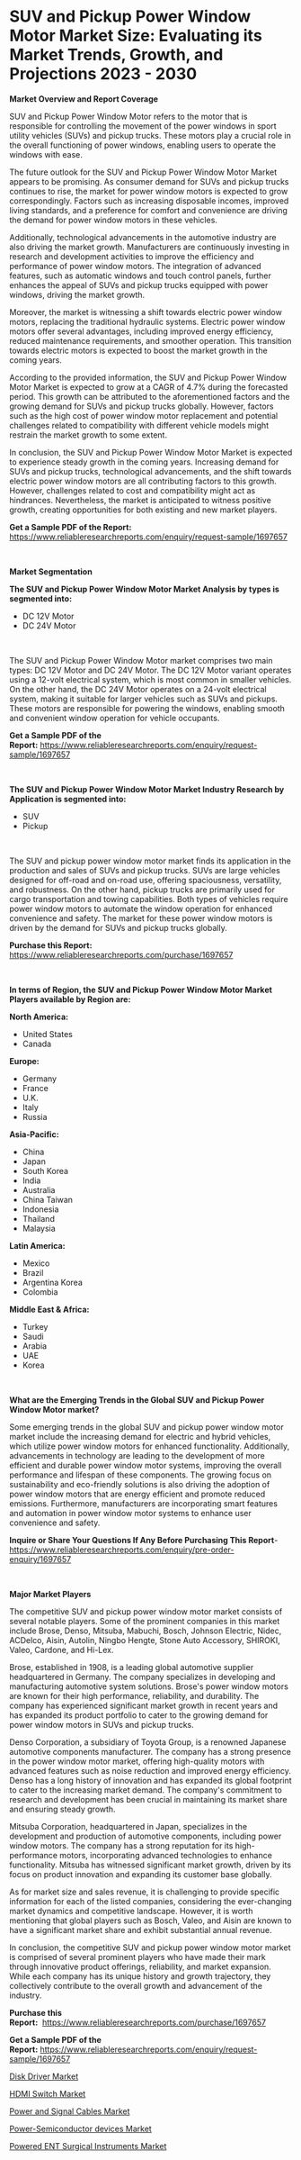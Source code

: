 <p><h1>SUV and Pickup Power Window Motor Market Size: Evaluating its Market Trends, Growth, and Projections 2023 - 2030</h1></p><p><strong>Market Overview and Report Coverage</strong></p>
<p><p>SUV and Pickup Power Window Motor refers to the motor that is responsible for controlling the movement of the power windows in sport utility vehicles (SUVs) and pickup trucks. These motors play a crucial role in the overall functioning of power windows, enabling users to operate the windows with ease.</p><p>The future outlook for the SUV and Pickup Power Window Motor Market appears to be promising. As consumer demand for SUVs and pickup trucks continues to rise, the market for power window motors is expected to grow correspondingly. Factors such as increasing disposable incomes, improved living standards, and a preference for comfort and convenience are driving the demand for power window motors in these vehicles.</p><p>Additionally, technological advancements in the automotive industry are also driving the market growth. Manufacturers are continuously investing in research and development activities to improve the efficiency and performance of power window motors. The integration of advanced features, such as automatic windows and touch control panels, further enhances the appeal of SUVs and pickup trucks equipped with power windows, driving the market growth.</p><p>Moreover, the market is witnessing a shift towards electric power window motors, replacing the traditional hydraulic systems. Electric power window motors offer several advantages, including improved energy efficiency, reduced maintenance requirements, and smoother operation. This transition towards electric motors is expected to boost the market growth in the coming years.</p><p>According to the provided information, the SUV and Pickup Power Window Motor Market is expected to grow at a CAGR of 4.7% during the forecasted period. This growth can be attributed to the aforementioned factors and the growing demand for SUVs and pickup trucks globally. However, factors such as the high cost of power window motor replacement and potential challenges related to compatibility with different vehicle models might restrain the market growth to some extent.</p><p>In conclusion, the SUV and Pickup Power Window Motor Market is expected to experience steady growth in the coming years. Increasing demand for SUVs and pickup trucks, technological advancements, and the shift towards electric power window motors are all contributing factors to this growth. However, challenges related to cost and compatibility might act as hindrances. Nevertheless, the market is anticipated to witness positive growth, creating opportunities for both existing and new market players.</p></p>
<p><strong>Get a Sample PDF of the Report:</strong> <a href="https://www.reliableresearchreports.com/enquiry/request-sample/1697657">https://www.reliableresearchreports.com/enquiry/request-sample/1697657</a></p>
<p>&nbsp;</p>
<p><strong>Market Segmentation</strong></p>
<p><strong>The SUV and Pickup Power Window Motor Market Analysis by types is segmented into:</strong></p>
<p><ul><li>DC 12V Motor</li><li>DC 24V Motor</li></ul></p>
<p>&nbsp;</p>
<p><p>The SUV and Pickup Power Window Motor market comprises two main types: DC 12V Motor and DC 24V Motor. The DC 12V Motor variant operates using a 12-volt electrical system, which is most common in smaller vehicles. On the other hand, the DC 24V Motor operates on a 24-volt electrical system, making it suitable for larger vehicles such as SUVs and pickups. These motors are responsible for powering the windows, enabling smooth and convenient window operation for vehicle occupants.</p></p>
<p><strong>Get a Sample PDF of the Report:</strong>&nbsp;<a href="https://www.reliableresearchreports.com/enquiry/request-sample/1697657">https://www.reliableresearchreports.com/enquiry/request-sample/1697657</a></p>
<p>&nbsp;</p>
<p><strong>The SUV and Pickup Power Window Motor Market Industry Research by Application is segmented into:</strong></p>
<p><ul><li>SUV</li><li>Pickup</li></ul></p>
<p>&nbsp;</p>
<p><p>The SUV and pickup power window motor market finds its application in the production and sales of SUVs and pickup trucks. SUVs are large vehicles designed for off-road and on-road use, offering spaciousness, versatility, and robustness. On the other hand, pickup trucks are primarily used for cargo transportation and towing capabilities. Both types of vehicles require power window motors to automate the window operation for enhanced convenience and safety. The market for these power window motors is driven by the demand for SUVs and pickup trucks globally.</p></p>
<p><strong>Purchase this Report:</strong>&nbsp; <a href="https://www.reliableresearchreports.com/purchase/1697657">https://www.reliableresearchreports.com/purchase/1697657</a></p>
<p>&nbsp;</p>
<p><strong>In terms of Region, the SUV and Pickup Power Window Motor Market Players available by Region are:</strong></p>
<p>
    <p> <strong> North America: </strong>
        <ul>
            <li>United States</li>
            <li>Canada</li>
        </ul>
        </p> 
    <p> <strong> Europe: </strong>
        <ul>
            <li>Germany</li>
            <li>France</li>
            <li>U.K.</li>
            <li>Italy</li>
            <li>Russia</li>
        </ul>
        </p> 
    <p> <strong> Asia-Pacific: </strong>
        <ul>
            <li>China</li>
            <li>Japan</li>
            <li>South Korea</li>
            <li>India</li>
            <li>Australia</li>
            <li>China Taiwan</li>
            <li>Indonesia</li>
            <li>Thailand</li>
            <li>Malaysia</li>
        </ul>
        </p> 
    <p> <strong> Latin America: </strong>
        <ul>
            <li>Mexico</li>
            <li>Brazil</li>
            <li>Argentina Korea</li>
            <li>Colombia</li>
        </ul>
        </p> 
    <p> <strong> Middle East & Africa: </strong>
        <ul>
            <li>Turkey</li>
            <li>Saudi</li>
            <li>Arabia</li>
            <li>UAE</li>
            <li>Korea</li>
        </ul>
    </p>
    </p>
<p>&nbsp;</p>
<p><strong>What are the Emerging Trends in the Global SUV and Pickup Power Window Motor market?</strong></p>
<p><p>Some emerging trends in the global SUV and pickup power window motor market include the increasing demand for electric and hybrid vehicles, which utilize power window motors for enhanced functionality. Additionally, advancements in technology are leading to the development of more efficient and durable power window motor systems, improving the overall performance and lifespan of these components. The growing focus on sustainability and eco-friendly solutions is also driving the adoption of power window motors that are energy efficient and promote reduced emissions. Furthermore, manufacturers are incorporating smart features and automation in power window motor systems to enhance user convenience and safety.</p></p>
<p><strong>Inquire or Share Your Questions If Any Before Purchasing This Report</strong>- <a href="https://www.reliableresearchreports.com/enquiry/pre-order-enquiry/1697657">https://www.reliableresearchreports.com/enquiry/pre-order-enquiry/1697657</a></p>
<p>&nbsp;</p>
<p><strong>Major Market Players</strong></p>
<p><p>The competitive SUV and pickup power window motor market consists of several notable players. Some of the prominent companies in this market include Brose, Denso, Mitsuba, Mabuchi, Bosch, Johnson Electric, Nidec, ACDelco, Aisin, Autolin, Ningbo Hengte, Stone Auto Accessory, SHIROKI, Valeo, Cardone, and Hi-Lex.</p><p>Brose, established in 1908, is a leading global automotive supplier headquartered in Germany. The company specializes in developing and manufacturing automotive system solutions. Brose's power window motors are known for their high performance, reliability, and durability. The company has experienced significant market growth in recent years and has expanded its product portfolio to cater to the growing demand for power window motors in SUVs and pickup trucks.</p><p>Denso Corporation, a subsidiary of Toyota Group, is a renowned Japanese automotive components manufacturer. The company has a strong presence in the power window motor market, offering high-quality motors with advanced features such as noise reduction and improved energy efficiency. Denso has a long history of innovation and has expanded its global footprint to cater to the increasing market demand. The company's commitment to research and development has been crucial in maintaining its market share and ensuring steady growth.</p><p>Mitsuba Corporation, headquartered in Japan, specializes in the development and production of automotive components, including power window motors. The company has a strong reputation for its high-performance motors, incorporating advanced technologies to enhance functionality. Mitsuba has witnessed significant market growth, driven by its focus on product innovation and expanding its customer base globally.</p><p>As for market size and sales revenue, it is challenging to provide specific information for each of the listed companies, considering the ever-changing market dynamics and competitive landscape. However, it is worth mentioning that global players such as Bosch, Valeo, and Aisin are known to have a significant market share and exhibit substantial annual revenue.</p><p>In conclusion, the competitive SUV and pickup power window motor market is comprised of several prominent players who have made their mark through innovative product offerings, reliability, and market expansion. While each company has its unique history and growth trajectory, they collectively contribute to the overall growth and advancement of the industry.</p></p>
<p><strong>Purchase this Report:</strong>&nbsp;&nbsp;<a href="https://www.reliableresearchreports.com/purchase/1697657">https://www.reliableresearchreports.com/purchase/1697657</a></p>
<p></p>
<p><strong>Get a Sample PDF of the Report:</strong>&nbsp;<a href="https://www.reliableresearchreports.com/enquiry/request-sample/1697657">https://www.reliableresearchreports.com/enquiry/request-sample/1697657</a></p>
<p><p><a href="https://medium.com/@sanjoy753352/disk-driver-market-size-growth-forecast-2023-2030-8419b972978e">Disk Driver Market</a></p><p><a href="https://medium.com/@darrensipes2023/hdmi-switch-market-size-growth-forecast-2023-2030-6606d253578a">HDMI Switch Market</a></p><p><a href="https://www.linkedin.com/pulse/power-signal-cables-market-research-report-provides-thorough/">Power and Signal Cables Market</a></p><p><a href="https://www.linkedin.com/pulse/power-semiconductor-devices-market-share-amp-new-trends-analysis/">Power-Semiconductor devices Market</a></p><p><a href="https://www.linkedin.com/pulse/powered-ent-surgical-instruments-market-size-2023-2030-global/">Powered ENT Surgical Instruments Market</a></p></p>
